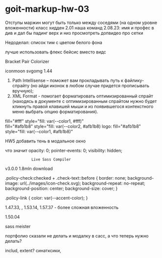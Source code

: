 # goit-markup-hw-03

Отступы маржин могут быть только между соседями (на одном уровне вложенности)
класс хидден 2.01
наша команд 2.08.23: имя и профес в див и дал бы падинг верх и низ
просмотреть допвидео про сетки

Недоделал: список тим с цветом белого фона

лучше использовать флекс бейсис вместо видс

Bracket Pair Colorizer

iconmoon
svgomg
1.44

1. Path Intellisense – поможет вам прокладывать путь к файлику-спрайту (но айди иконок в любом случае придется прописывать вручную);
2. XML Format - помогает форматировать оптимизированный спрайт (находясь в документе с оптимизированным спрайтом нужно будет кликнуть правой клавишей мыши и из появившегося контекстного меню выбрать опцию форматирования).

fill="#fff" style="fill: var(--color1, #fff)"  
fill="#afb1b8" style="fill: var(--color2, #afb1b8)
logo: fill="#afb1b8" style="fill: var(--color1, #afb1b8)"

HW5
добавить тень в модальное окно

что значит
opacity: 0;
pointer-events: 0;
visibility: hidden;

                Live Sass Compiler

v3.0.0 1.8mln download

.policy-check:checked + .check-text::before {
border: none;
background-image: url(../images/icon-check.svg);
background-repeat: no-repeat;
background-position: center;
background-size: cover;
}

.policy-link {
color: var(--accent-color);
}

1.47.33, , 1.53.14, 1.57.37 - более сложная вложенность

1.50.04

sass meister

портфолио сказали не делать и модалку в сасс, а что теперь нужно делать?

includ, extent? синатксики,

